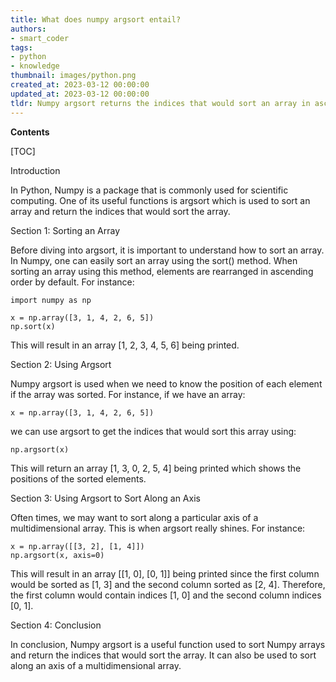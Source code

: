 ```yaml
---
title: What does numpy argsort entail?
authors:
- smart_coder
tags:
- python
- knowledge
thumbnail: images/python.png
created_at: 2023-03-12 00:00:00
updated_at: 2023-03-12 00:00:00
tldr: Numpy argsort returns the indices that would sort an array in ascending order.
---
```


**Contents**

[TOC]

Introduction

In Python, Numpy is a package that is commonly used for scientific computing. One of its useful functions is argsort which is used to sort an array and return the indices that would sort the array. 

Section 1: Sorting an Array

Before diving into argsort, it is important to understand how to sort an array. In Numpy, one can easily sort an array using the sort() method. When sorting an array using this method, elements are rearranged in ascending order by default. For instance:

```
import numpy as np

x = np.array([3, 1, 4, 2, 6, 5])
np.sort(x)
```
This will result in an array [1, 2, 3, 4, 5, 6] being printed.  

Section 2: Using Argsort

Numpy argsort is used when we need to know the position of each element if the array was sorted. For instance, if we have an array:

```
x = np.array([3, 1, 4, 2, 6, 5])
```

we can use argsort to get the indices that would sort this array using:

```
np.argsort(x)
```

This will return an array [1, 3, 0, 2, 5, 4] being printed which shows the positions of the sorted elements.

Section 3: Using Argsort to Sort Along an Axis

Often times, we may want to sort along a particular axis of a multidimensional array. This is when argsort really shines. For instance:

```
x = np.array([[3, 2], [1, 4]])
np.argsort(x, axis=0)
```

This will result in an array [[1, 0], [0, 1]] being printed since the first column would be sorted as [1, 3] and the second column sorted as [2, 4]. Therefore, the first column would contain indices [1, 0] and the second column indices [0, 1]. 

Section 4: Conclusion

In conclusion, Numpy argsort is a useful function used to sort Numpy arrays and return the indices that would sort the array. It can also be used to sort along an axis of a multidimensional array.
